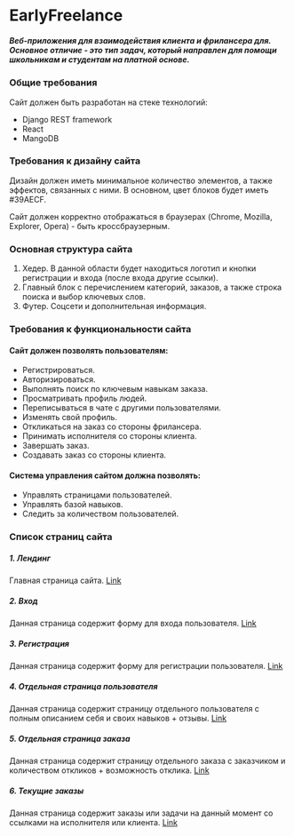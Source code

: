 # EarlyFreelance

##### Веб-приложения для взаимодействия клиента и фрилансера для. Основное отличие - это тип задач, который направлен для помощи школьникам и студентам на платной основе.

### Общие требования

Сайт должен быть разработан на стеке технологий:
- Django REST framework
- React
- MangoDB

### Требования к дизайну сайта

Дизайн должен иметь минимальное количество элементов, а также эффектов, связанных с ними. В основном, цвет блоков будет иметь #39AECF.  

Сайт должен корректно отображаться в браузерах (Chrome, Mozilla, Explorer, Opera) - быть кроссбраузерным.  

### Основная структура сайта

1. Хедер. В данной области будет находиться логотип и кнопки регистрации и входа (после входа другие ссылки).
2. Главный блок с перечислением категорий, заказов, а также строка поиска и выбор ключевых слов.
3. Футер. Соцсети и дополнительная информация.

### Требования к функциональности сайта

#### Сайт должен позволять пользователям:
* Регистрироваться.
* Авторизироваться.
* Выполнять поиск по ключевым навыкам заказа.
* Просматривать профиль людей.
* Переписываться в чате с другими пользователями.
* Изменять свой профиль.
* Откликаться на заказ со стороны фрилансера.
* Принимать исполнителя со стороны клиента.
* Завершать заказ.
* Создавать заказ со стороны клиента.


#### Система управления сайтом должна позволять:
* Управлять страницами пользователей.
* Управлять базой навыков.
* Следить за количеством пользователей.

### Список страниц сайта
##### 1. Лендинг
Главная страница сайта.
[Link](https://www.figma.com/file/ovctF4LmxKGQeQ8Rp4IC6a/Untitled?node-id=0%3A1)
##### 2. Вход
Данная страница содержит форму для входа пользователя.
[Link](https://www.figma.com/file/ovctF4LmxKGQeQ8Rp4IC6a/Untitled?node-id=105%3A33)
##### 3. Регистрация
Данная страница содержит форму для регистрации пользователя.
[Link](https://www.figma.com/file/ovctF4LmxKGQeQ8Rp4IC6a/Untitled?node-id=103%3A11)
##### 4. Отдельная страница пользователя
Данная страница содержит страницу отдельного пользователя с полным описанием себя и своих навыков + отзывы.
[Link](https://www.figma.com/file/ovctF4LmxKGQeQ8Rp4IC6a/Untitled?node-id=105%3A55)
##### 5. Отдельная страница заказа
Данная страница содержит страницу отдельного заказа с заказчиком и количеством откликов + возможность отклика.
[Link](https://www.figma.com/file/ovctF4LmxKGQeQ8Rp4IC6a/Untitled?node-id=16%3A43)
##### 6. Текущие заказы
Данная страница содержит заказы или задачи на данный момент со ссылками на исполнителя или клиента.
[Link](https://www.figma.com/file/ovctF4LmxKGQeQ8Rp4IC6a/Untitled?node-id=6%3A2)
